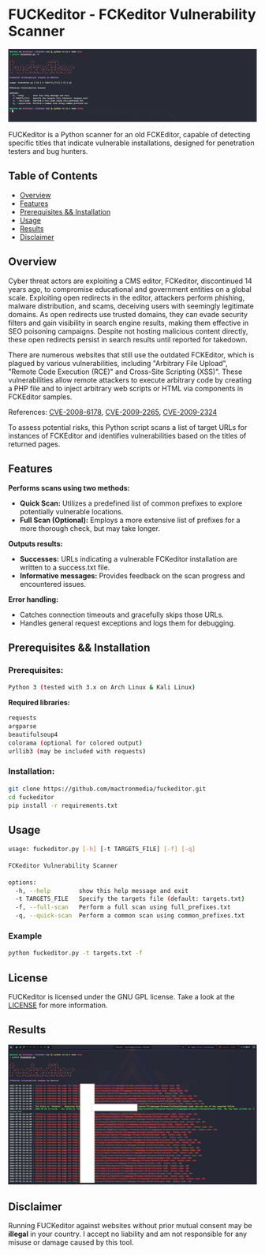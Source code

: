 # FUCKeditor - FCKeditor Vulnerability Scanner

![Banner](banner.png)

FUCKeditor is a Python scanner for an old FCKEditor, capable of detecting specific titles that indicate vulnerable installations, designed for penetration testers and bug hunters.

## Table of Contents
- [Overview](#overview)
- [Features](#features)
- [Prerequisites && Installation](#prerequisites--installation)
- [Usage](#usage)
- [Results](#results)
- [Disclaimer](#disclaimer)


## Overview

Cyber threat actors are exploiting a CMS editor, FCKeditor, discontinued 14 years ago, to compromise educational and government entities on a global scale. Exploiting open redirects in the editor, attackers perform phishing, malware distribution, and scams, deceiving users with seemingly legitimate domains. As open redirects use trusted domains, they can evade security filters and gain visibility in search engine results, making them effective in SEO poisoning campaigns. Despite not hosting malicious content directly, these open redirects persist in search results until reported for takedown.

There are numerous websites that still use the outdated FCKEditor, which is plagued by various vulnerabilities, including "Arbitrary File Upload", "Remote Code Execution (RCE)" and Cross-Site Scripting (XSS)". These vulnerabilities allow remote attackers to execute arbitrary code by creating a PHP file and to inject arbitrary web scripts or HTML via components in FCKEditor samples.

References: [CVE-2008-6178](https://www.cvedetails.com/cve/CVE-2008-6178/), [CVE-2009-2265](https://www.cvedetails.com/cve/CVE-2009-2265/), [CVE-2009-2324](https://www.cvedetails.com/cve/CVE-2009-2324/)

To assess potential risks, this Python script scans a list of target URLs for instances of FCKEditor and identifies vulnerabilities based on the titles of returned pages.

## Features

**Performs scans using two methods:**

- **Quick Scan:** Utilizes a predefined list of common prefixes to explore potentially vulnerable locations.
- **Full Scan (Optional):** Employs a more extensive list of prefixes for a more thorough check, but may take longer.

**Outputs results:**

- **Successes:** URLs indicating a vulnerable FCKeditor installation are written to a success.txt file.
- **Informative messages:** Provides feedback on the scan progress and encountered issues.

**Error handling:**
- Catches connection timeouts and gracefully skips those URLs.
- Handles general request exceptions and logs them for debugging.

## Prerequisites && Installation

### Prerequisites:
```bash
Python 3 (tested with 3.x on Arch Linux & Kali Linux)
```

**Required libraries:**
```bash
requests
argparse
beautifulsoup4
colorama (optional for colored output)
urllib3 (may be included with requests)
```

### Installation:

```bash
git clone https://github.com/mactronmedia/fuckeditor.git
cd fuckeditor
pip install -r requirements.txt
```

## Usage
```bash
usage: fuckeditor.py [-h] [-t TARGETS_FILE] [-f] [-q]

FCKeditor Vulnerability Scanner

options:
  -h, --help        show this help message and exit
  -t TARGETS_FILE   Specify the targets file (default: targets.txt)
  -f, --full-scan   Perform a full scan using full_prefixes.txt
  -q, --quick-scan  Perform a common scan using common_prefixes.txt
```

### Example
```bash
python fuckeditor.py -t targets.txt -f 
```

## License
FUCKeditor is licensed under the GNU GPL license. Take a look at the [LICENSE](https://github.com/mactronmedia/FUCKeditor/blob/main/LICENSE) for more information.

## Results
![Results](results.png)

## Disclaimer
Running FUCKeditor against websites without prior mutual consent may be **illegal** in your country. I accept no liability and am not responsible for any misuse or damage caused by this tool.


